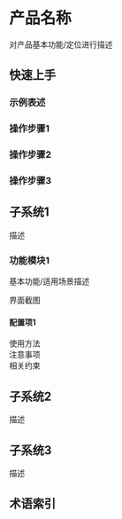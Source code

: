 # 产品名称
对产品基本功能/定位进行描述

## 快速上手

### 示例表述
### 操作步骤1
### 操作步骤2
### 操作步骤3

## 子系统1
描述

### 功能模块1
基本功能/适用场景描述

界面截图

#### 配置项1
使用方法  
注意事项  
相关约束  

## 子系统2
描述

## 子系统3
描述

## 术语索引
